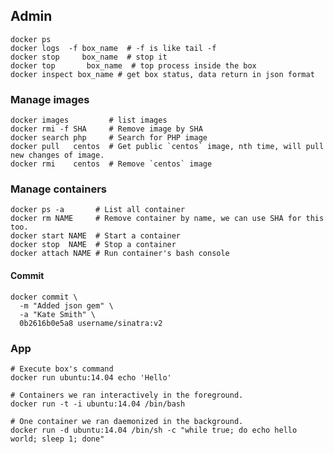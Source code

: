 ## Admin

    docker ps
    docker logs  -f box_name  # -f is like tail -f
    docker stop     box_name  # stop it
    docker top       box_name  # top process inside the box
    docker inspect box_name # get box status, data return in json format

### Manage images

    docker images         # list images
    docker rmi -f SHA     # Remove image by SHA
    docker search php     # Search for PHP image
    docker pull   centos  # Get public `centos` image, nth time, will pull new changes of image.
    docker rmi    centos  # Remove `centos` image

### Manage containers

    docker ps -a       # List all container
    docker rm NAME     # Remove container by name, we can use SHA for this too.
    docker start NAME  # Start a container
    docker stop  NAME  # Stop a container
    docker attach NAME # Run container's bash console

#### Commit

    docker commit \
      -m "Added json gem" \
      -a "Kate Smith" \
      0b2616b0e5a8 username/sinatra:v2

### App

    # Execute box's command
    docker run ubuntu:14.04 echo 'Hello'

    # Containers we ran interactively in the foreground.
    docker run -t -i ubuntu:14.04 /bin/bash

    # One container we ran daemonized in the background.
    docker run -d ubuntu:14.04 /bin/sh -c "while true; do echo hello world; sleep 1; done"
